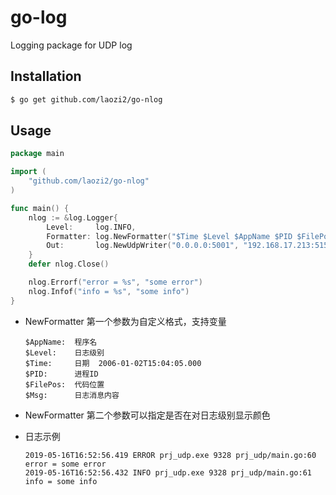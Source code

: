 go-log
================

Logging package for UDP log



Installation
---------------

```bash
$ go get github.com/laozi2/go-nlog
```

Usage
---------------

```go
package main

import (
	"github.com/laozi2/go-nlog"
)

func main() {
	nlog := &log.Logger{
		Level:     log.INFO,
		Formatter: log.NewFormatter("$Time $Level $AppName $PID $FilePos $Msg", true),
		Out:       log.NewUdpWriter("0.0.0.0:5001", "192.168.17.213:5151"),
	}
	defer nlog.Close()

	nlog.Errorf("error = %s", "some error")
	nlog.Infof("info = %s", "some info")
}
```

* NewFormatter 第一个参数为自定义格式，支持变量

  ```
  $AppName:  程序名
  $Level:    日志级别
  $Time:     日期  2006-01-02T15:04:05.000
  $PID:      进程ID
  $FilePos:  代码位置
  $Msg:      日志消息内容
  ```

* NewFormatter 第二个参数可以指定是否在对日志级别显示颜色

* 日志示例

  ```
  2019-05-16T16:52:56.419 ERROR prj_udp.exe 9328 prj_udp/main.go:60 error = some error
  2019-05-16T16:52:56.432 INFO prj_udp.exe 9328 prj_udp/main.go:61 info = some info
  ```